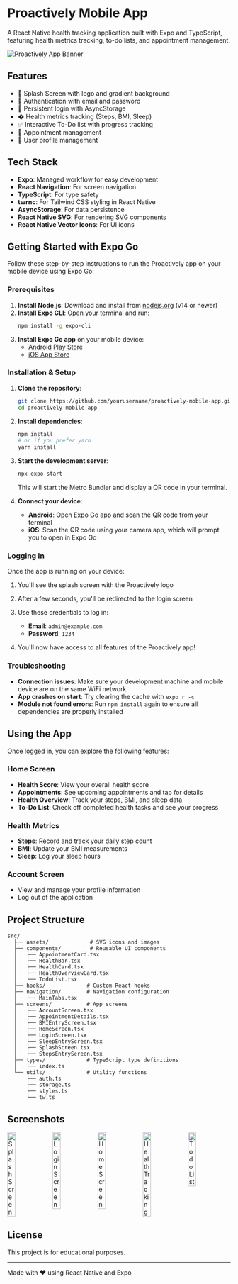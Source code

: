 # Proactively Mobile App

A React Native health tracking application built with Expo and TypeScript, featuring health metrics tracking, to-do lists, and appointment management.

![Proactively App Banner](https://via.placeholder.com/800x200?text=Proactively+Health+App)

## Features

- 🚀 Splash Screen with logo and gradient background
- 🔐 Authentication with email and password
- 💾 Persistent login with AsyncStorage
- � Health metrics tracking (Steps, BMI, Sleep)
- ✅ Interactive To-Do list with progress tracking
- 📅 Appointment management
- 👤 User profile management

## Tech Stack

- **Expo**: Managed workflow for easy development
- **React Navigation**: For screen navigation
- **TypeScript**: For type safety
- **twrnc**: For Tailwind CSS styling in React Native
- **AsyncStorage**: For data persistence
- **React Native SVG**: For rendering SVG components
- **React Native Vector Icons**: For UI icons

## Getting Started with Expo Go

Follow these step-by-step instructions to run the Proactively app on your mobile device using Expo Go:

### Prerequisites

1. **Install Node.js**: Download and install from [nodejs.org](https://nodejs.org/) (v14 or newer)
2. **Install Expo CLI**: Open your terminal and run:
   ```bash
   npm install -g expo-cli
   ```
3. **Install Expo Go app** on your mobile device:
   - [Android Play Store](https://play.google.com/store/apps/details?id=host.exp.exponent)
   - [iOS App Store](https://apps.apple.com/app/expo-go/id982107779)

### Installation & Setup

1. **Clone the repository**:

   ```bash
   git clone https://github.com/yourusername/proactively-mobile-app.git
   cd proactively-mobile-app
   ```

2. **Install dependencies**:

   ```bash
   npm install
   # or if you prefer yarn
   yarn install
   ```

3. **Start the development server**:

   ```bash
   npx expo start
   ```

   This will start the Metro Bundler and display a QR code in your terminal.

4. **Connect your device**:
   - **Android**: Open Expo Go app and scan the QR code from your terminal
   - **iOS**: Scan the QR code using your camera app, which will prompt you to open in Expo Go

### Logging In

Once the app is running on your device:

1. You'll see the splash screen with the Proactively logo
2. After a few seconds, you'll be redirected to the login screen
3. Use these credentials to log in:

   - **Email**: `admin@example.com`
   - **Password**: `1234`

4. You'll now have access to all features of the Proactively app!

### Troubleshooting

- **Connection issues**: Make sure your development machine and mobile device are on the same WiFi network
- **App crashes on start**: Try clearing the cache with `expo r -c`
- **Module not found errors**: Run `npm install` again to ensure all dependencies are properly installed

## Using the App

Once logged in, you can explore the following features:

### Home Screen

- **Health Score**: View your overall health score
- **Appointments**: See upcoming appointments and tap for details
- **Health Overview**: Track your steps, BMI, and sleep data
- **To-Do List**: Check off completed health tasks and see your progress

### Health Metrics

- **Steps**: Record and track your daily step count
- **BMI**: Update your BMI measurements
- **Sleep**: Log your sleep hours

### Account Screen

- View and manage your profile information
- Log out of the application

## Project Structure

```
src/
  ├── assets/             # SVG icons and images
  ├── components/         # Reusable UI components
  │   ├── AppointmentCard.tsx
  │   ├── HealthBar.tsx
  │   ├── HealthCard.tsx
  │   ├── HealthOverviewCard.tsx
  │   └── TodoList.tsx
  ├── hooks/             # Custom React hooks
  ├── navigation/        # Navigation configuration
  │   └── MainTabs.tsx
  ├── screens/           # App screens
  │   ├── AccountScreen.tsx
  │   ├── AppointmentDetails.tsx
  │   ├── BMIEntryScreen.tsx
  │   ├── HomeScreen.tsx
  │   ├── LoginScreen.tsx
  │   ├── SleepEntryScreen.tsx
  │   ├── SplashScreen.tsx
  │   └── StepsEntryScreen.tsx
  ├── types/             # TypeScript type definitions
  │   └── index.ts
  └── utils/             # Utility functions
      ├── auth.ts
      ├── storage.ts
      ├── styles.ts
      └── tw.ts
```

## Screenshots

<div style="display: flex; justify-content: space-between;">
  <img src="https://via.placeholder.com/200x400?text=Splash+Screen" width="19%" alt="Splash Screen" />
  <img src="https://via.placeholder.com/200x400?text=Login+Screen" width="19%" alt="Login Screen" />
  <img src="https://via.placeholder.com/200x400?text=Home+Screen" width="19%" alt="Home Screen" />
  <img src="https://via.placeholder.com/200x400?text=Health+Track" width="19%" alt="Health Tracking" />
  <img src="https://via.placeholder.com/200x400?text=Todo+Screen" width="19%" alt="Todo List" />
</div>

## License

This project is for educational purposes.

---

Made with ❤️ using React Native and Expo
